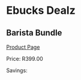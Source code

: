 
# Ebucks Dealz
## Barista Bundle
[Product Page](https://www.ebucks.com/web/shop/productSelected.do?prodId=1186064629&catId=909917204)

Price: R399.00

Savings: 


	